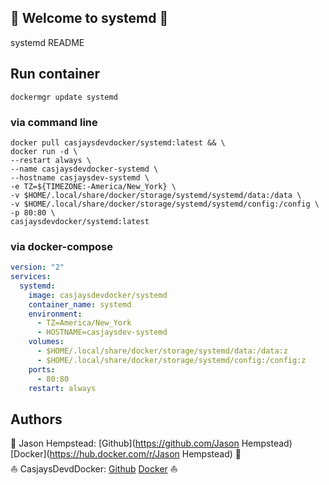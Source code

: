 ## 👋 Welcome to systemd 🚀  

systemd README  
  
  
## Run container

```shell
dockermgr update systemd
```

### via command line

```shell
docker pull casjaysdevdocker/systemd:latest && \
docker run -d \
--restart always \
--name casjaysdevdocker-systemd \
--hostname casjaysdev-systemd \
-e TZ=${TIMEZONE:-America/New_York} \
-v $HOME/.local/share/docker/storage/systemd/systemd/data:/data \
-v $HOME/.local/share/docker/storage/systemd/systemd/config:/config \
-p 80:80 \
casjaysdevdocker/systemd:latest
```

### via docker-compose

```yaml
version: "2"
services:
  systemd:
    image: casjaysdevdocker/systemd
    container_name: systemd
    environment:
      - TZ=America/New_York
      - HOSTNAME=casjaysdev-systemd
    volumes:
      - $HOME/.local/share/docker/storage/systemd/data:/data:z
      - $HOME/.local/share/docker/storage/systemd/config:/config:z
    ports:
      - 80:80
    restart: always
```

## Authors  

🤖 Jason Hempstead: [Github](https://github.com/Jason Hempstead) [Docker](https://hub.docker.com/r/Jason Hempstead) 🤖  
⛵ CasjaysDevdDocker: [Github](https://github.com/casjaysdev) [Docker](https://hub.docker.com/r/casjaysdevdocker) ⛵  
